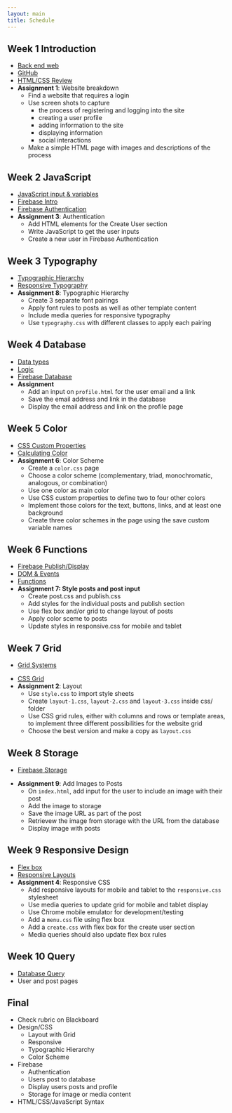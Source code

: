 ```yaml
---
layout: main
title: Schedule
---
```


## Week 1 **Introduction**
- [Back end web](notes/backend)
- [GitHub](notes/github/client)
- [HTML/CSS Review](notes/review)
- **Assignment 1**: Website breakdown
	- Find a website that requires a login
	- Use screen shots to capture 
		- the process of registering and logging into the site
		- creating a user profile
		- adding information to the site
		- displaying information
		- social interactions
	- Make a simple HTML page with images and descriptions of the process

## Week 2 **JavaScript**
- [JavaScript input & variables](notes/javascript/input/)
- [Firebase Intro](notes/firebase/intro)
- [Firebase Authentication](notes/firebase/auth)
- **Assignment 3**: Authentication
	- Add HTML elements for the Create User section
	- Write JavaScript to get the user inputs
	- Create a new user in Firebase Authentication

## Week 3 **Typography**
- [Typographic Hierarchy](notes/typography/)
- [Responsive Typography](notes/typography/responsive/)
- **Assignment 8**: Typographic Hierarchy
	- Create 3 separate font pairings
	- Apply font rules to posts as well as other template content
	- Include media queries for responsive typography
	- Use `typography.css` with different classes to apply each pairing

## Week 4 **Database**
- [Data types](notes/javascript/data_types)
- [Logic](notes/javascript/logic)
- [Firebase Database](notes/firebase/db)
- **Assignment**
	- Add an input on `profile.html` for the user email and a link
	- Save the email address and link in the database
	- Display the email address and link on the profile page

## Week 5 **Color**
- [CSS Custom Properties](notes/color/custom)
- [Calculating Color](notes/color/calculating) <!-- figure out how to refactor this -->
- **Assignment 6**: Color Scheme
	- Create a `color.css` page
	- Choose a color scheme (complementary, triad, monochromatic, analogous, or combination)
	- Use one color as main color
	- Use CSS custom properties to define two to four other colors
	- Implement those colors for the text, buttons, links, and at least one background
	- Create three color schemes in the page using the save custom variable names

## Week 6 **Functions**
- [Firebase Publish/Display](notes/firebase/post)
- [DOM & Events](notes/javascript/events)
- [Functions](notes/javascript/functions/)
- **Assignment 7: Style posts and post input**
	- Create post.css and publish.css
	- Add styles for the individual posts and publish section
	- Use flex box and/or grid to change layout of posts
	- Apply color sceme to posts 
	- Update styles in responsive.css for mobile and tablet

## Week 7 **Grid**
- [Grid Systems](notes/grid/)
<!-- - [Forking a Project on GitHub](notes/github/fork) -->
- [CSS Grid](notes/grid/css/)
- **Assignment 2**: Layout
	- Use `style.css` to import style sheets
	- Create `layout-1.css`, `layout-2.css` and `layout-3.css` inside css/ folder
	- Use CSS grid rules, either with columns and rows or template areas, to implement three different possibilities for the website grid
	- Choose the best version and make a copy as `layout.css`

## Week 8 **Storage**
- [Firebase Storage](notes/firebase/storage)
<!-- - [Interacting with posts](notes/firebase/likes) -->
- **Assignment 9**: Add Images to Posts
	- On `index.html`, add input for the user to include an image with their post
	- Add the image to storage
	- Save the image URL as part of the post
	- Retrievew the image from storage with the URL from the database
	- Display image with posts

## Week 9 **Responsive Design**
- [Flex box](notes/responsive/flex)
- [Responsive Layouts](notes/responsive/media)
- **Assignment 4**: Responsive CSS
	- Add responsive layouts for mobile and tablet to the `responsive.css` stylesheet
	- Use media queries to update grid for mobile and tablet display
	- Use Chrome mobile emulator for development/testing
	- Add a `menu.css` file using flex box
	- Add a `create.css` with flex box for the create user section
	- Media queries should also update flex box rules

## Week 10 **Query**
- [Database Query](notes/firebase/query)
- User and post pages

## Final 
- Check rubric on Blackboard
- Design/CSS
	- Layout with Grid
	- Responsive
	- Typographic Hierarchy
	- Color Scheme
- Firebase
	- Authentication
	- Users post to database
	- Display users posts and profile
	- Storage for image or media content
- HTML/CSS/JavaScript Syntax

<!-- 

users & likes

working on different parts of the site week by week
layout
input elements
posts styles
profile style
color
typography


query

## Week 6 **Web App Pitch**
- [Creating a pitch deck](notes/pitch/)
- [User interaction flow chart](notes/ui/)
- Begin work on Midterm

## Week 7 **Midterm Workshop**
- Pitch for web application
- Finished template design


week 14 - workshop
week 15 - workshop

search/query
- get text and then check for string
- add tags, then search tags

## Week 11 **JSON Data & API**
- [JSON](notes/javascript/json)


## Week 13 **Data**
- [Google Maps API](notes/javascript/google_maps/)

## Week 14 **Final**
	to do for app
	- all users page
	- all posts page
	- user routes page
	- post route page
	- search function?
	

	other topics
- debugging

2019 redo
- local server
	- Terminal - cd Desktop/mmp350 - python -m SimpleHTTPServer 8000
	- editor.p5js.org ?? - need to understand file stuff on computer
	- firefox?? 

urls
- mmp, bmcc, mm.p, 
- mmp.pizza 9.99 (69.99)
- mmp.ninja 9.99 (24.99)
- mmp.computer 19.99 (39.99)
- mmp.codes 9.99 (69.99)

edit pad
- http://scratchpad.io/ - live code editing - in class collaborations?
- https://firebase.googleblog.com/2013/04/announcing-firepad-our-open-source.html

- new stuff
	- github desktop client no terminal
	- fork html projects for assignments
	- no brackets
	

http://www.scholastic.com/samsungacademy/downloads/SS4_IP_TeacherGuide.pdf
https://piktochart.com/blog/startup-pitch-decks-what-you-can-learn/ // safari
https://slidebean.com/blog/startups/pitch-deck-examples
pitch
- intro/one liner
- audience
- problem
- solution
- mock up
- flow chart

firebase stuff
https://firebase.google.com/docs/database/web/lists-of-data#reading_and_writing_lists
https://firebase.googleblog.com/2014/04/best-practices-arrays-in-firebase.html
https://stackoverflow.com/questions/45527780/node-js-iterate-through-nested-firebase-json-tree
http://shiffman.net/a2z/firebase/

midterm/final options
pitch a backend site -> build the backend site
design wireframes -> use class example


http://350spring14.blogs.peopleio.net/category/assignment/
 -->